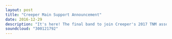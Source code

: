 ```yaml
---
layout: post
title: "Creeper Main Support Announcement"
date: 2016-12-29
description: "It's here! The final band to join Creeper's 2017 TNM associated headline tour is announced and we could not be more excited. As a special treat, Will, Ian and the vocalist of our latest addition sit around for a round table on how exciting this tour is (SPOILER: very!), what makes this tour a movement and why you should join Creeper, Energy, Puppy and our new friends at the biggest party of 2017. See you on the road!"
soundcloud: "300121792"
---
```

